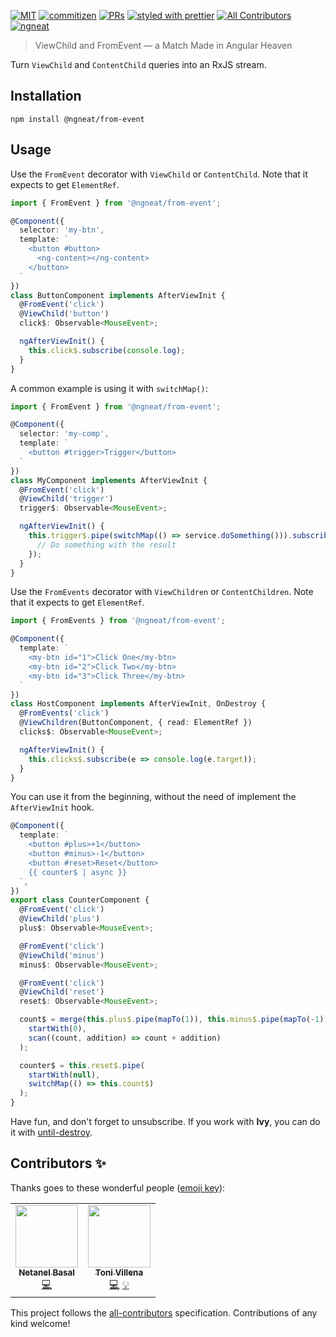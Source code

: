 [![MIT](https://img.shields.io/packagist/l/doctrine/orm.svg?style=flat-square)]()
[![commitizen](https://img.shields.io/badge/commitizen-friendly-brightgreen.svg?style=flat-square)]()
[![PRs](https://img.shields.io/badge/PRs-welcome-brightgreen.svg?style=flat-square)]()
[![styled with prettier](https://img.shields.io/badge/styled_with-prettier-ff69b4.svg?style=flat-square)](https://github.com/prettier/prettier)
[![All Contributors](https://img.shields.io/badge/all_contributors-1-orange.svg?style=flat-square)](#contributors-)
[![ngneat](https://img.shields.io/badge/@-ngneat-383636?style=flat-square&labelColor=8f68d4)](https://github.com/ngneat/)

> ViewChild and FromEvent — a Match Made in Angular Heaven

Turn `ViewChild` and `ContentChild` queries into an RxJS stream.

## Installation
`npm install @ngneat/from-event`

## Usage
Use the `FromEvent` decorator with `ViewChild` or `ContentChild`. Note that it expects to get `ElementRef`.

```ts
import { FromEvent } from '@ngneat/from-event';

@Component({
  selector: 'my-btn',
  template: `
    <button #button>
      <ng-content></ng-content>
    </button>
  `
})
class ButtonComponent implements AfterViewInit {
  @FromEvent('click')
  @ViewChild('button') 
  click$: Observable<MouseEvent>;

  ngAfterViewInit() {
    this.click$.subscribe(console.log);
  }
}
```

A common example is using it with `switchMap()`:

```ts
import { FromEvent } from '@ngneat/from-event';

@Component({
  selector: 'my-comp',
  template: `
    <button #trigger>Trigger</button>
  `
})
class MyComponent implements AfterViewInit {
  @FromEvent('click')
  @ViewChild('trigger') 
  trigger$: Observable<MouseEvent>;

  ngAfterViewInit() {
    this.trigger$.pipe(switchMap(() => service.doSomething())).subscribe(result => {
      // Do something with the result
    });
  }
}
```


Use the `FromEvents` decorator with `ViewChildren` or `ContentChildren`. Note that it expects to get `ElementRef`.

```ts
import { FromEvents } from '@ngneat/from-event';

@Component({
  template: `
    <my-btn id="1">Click One</my-btn>
    <my-btn id="2">Click Two</my-btn>
    <my-btn id="3">Click Three</my-btn>
  `
})
class HostComponent implements AfterViewInit, OnDestroy {
  @FromEvents('click')
  @ViewChildren(ButtonComponent, { read: ElementRef }) 
  clicks$: Observable<MouseEvent>;

  ngAfterViewInit() {
    this.clicks$.subscribe(e => console.log(e.target));
  }
}
```

You can use it from the beginning, without the need of implement the `AfterViewInit` hook.

```ts
@Component({
  template: `
    <button #plus>+1</button>
    <button #minus>-1</button>
    <button #reset>Reset</button>
    {{ counter$ | async }}
  `,
})
export class CounterComponent {
  @FromEvent('click')
  @ViewChild('plus')
  plus$: Observable<MouseEvent>;

  @FromEvent('click')
  @ViewChild('minus')
  minus$: Observable<MouseEvent>;

  @FromEvent('click')
  @ViewChild('reset')
  reset$: Observable<MouseEvent>;

  count$ = merge(this.plus$.pipe(mapTo(1)), this.minus$.pipe(mapTo(-1))).pipe(
    startWith(0),
    scan((count, addition) => count + addition)
  );

  counter$ = this.reset$.pipe(
    startWith(null),
    switchMap(() => this.count$)
  );
}
```

Have fun, and don't forget to unsubscribe. If you work with **Ivy**, you can do it with [until-destroy](https://github.com/ngneat/until-destroy).

## Contributors ✨

Thanks goes to these wonderful people ([emoji key](https://allcontributors.org/docs/en/emoji-key)):

<!-- ALL-CONTRIBUTORS-LIST:START - Do not remove or modify this section -->
<!-- prettier-ignore-start -->
<!-- markdownlint-disable -->
<table>
  <tr>
    <td align="center"><a href="https://www.netbasal.com"><img src="https://avatars1.githubusercontent.com/u/6745730?v=4" width="100px;" alt=""/><br /><sub><b>Netanel Basal</b></sub></a><br /><a href="https://github.com/@ngneat/from-event/commits?author=NetanelBasal" title="Code">💻</a></td>
    <td align="center"><a href="https://github.com/tonivj5"><img src="https://avatars2.githubusercontent.com/u/7110786?v=4" width="100px;" alt=""/><br /><sub><b>Toni Villena</b></sub></a><br /><a href="https://github.com/@ngneat/from-event/commits?author=tonivj5" title="Code">💻</a> <a href="#example-tonivj5" title="Examples">💡</a></td>
  </tr>
</table>

<!-- markdownlint-enable -->
<!-- prettier-ignore-end -->
<!-- ALL-CONTRIBUTORS-LIST:END -->

This project follows the [all-contributors](https://github.com/all-contributors/all-contributors) specification. Contributions of any kind welcome!
